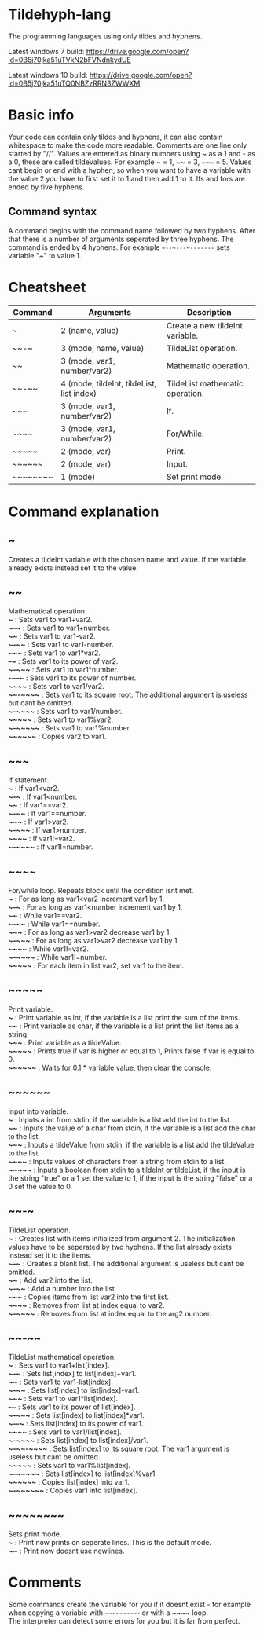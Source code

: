 # Tildehyph-lang
The programming languages using only tildes and hyphens.


Latest windows 7 build: https://drive.google.com/open?id=0B5j70jka51uTVkN2bFVNdnkydUE

Latest windows 10 build: https://drive.google.com/open?id=0B5j70jka51uTQ0NBZzRRN3ZWWXM

# Basic info
Your code can contain only tildes and hyphens, it can also contain whitespace to make the code more readable. Comments are one line only started by "//".
Values are entered as binary numbers using ~ as a 1 and - as a 0, these are called tildeValues. For example ~ = 1, ~~ = 3, ~-~ = 5. Values cant begin or end with a hyphen, 
so when you want to have a variable with the value 2 you have to first set it to 1 and then add 1 to it. Ifs and fors are ended by five hyphens.
## Command syntax
A command begins with the command name followed by two hyphens. After that there is a number of arguments seperated by three hyphens.
The command is ended by 4 hyphens. For example `~--~---~-------` sets variable "~" to value 1.

# Cheatsheet
| Command  | Arguments | Description  |
|---|---|---|
| ~ | 2 (name, value) | Create a new tildeInt variable. |
| ~~-~ | 3 (mode, name, value) | TildeList operation. |
| ~~ | 3 (mode, var1, number/var2) | Mathematic operation. |
| \~~-\~~ | 4 (mode, tildeInt, tildeList, list index) | TildeList mathematic operation. |
| ~~~ | 3 (mode, var1, number/var2) | If. |
| ~~~~ | 3 (mode, var1, number/var2) | For/While. |
| ~~~~~ | 2 (mode, var) | Print. |
| ~~~~~~ | 2 (mode, var) | Input. |
| ~~~~~~~~ | 1 (mode) | Set print mode. |

# Command explanation
## ~
Creates a tildeInt variable with the chosen name and value. If the variable already exists instead set it to the value.
## ~~
Mathematical operation.  
**~** : Sets var1 to var1+var2.  
**~-~** : Sets var1 to var1+number.  
**~~** : Sets var1 to var1-var2.  
**~-~~** : Sets var1 to var1-number.  
**~~~** : Sets var1 to var1\*var2.  
**~~-~~~** : Sets var1 to its power of var2.  
**~-~~~** : Sets var1 to var1\*number.  
**~-~~-~~~** : Sets var1 to its power of number.  
**~~~~** : Sets var1 to var1/var2.  
**~~-~~~~** : Sets var1 to its square root. The additional argument is useless but cant be omitted.  
**~-~~~~** : Sets var1 to var1/number.  
**~~~~~** : Sets var1 to var1%var2.  
**~-~~~~~** : Sets var1 to var1%number.  
**~~~~~~** : Copies var2 to var1.  
## ~~~
If statement.  
**~** : If var1\<var2.  
**~-~** : If var1\<number.  
**~~** : If var1==var2.  
**~-~~** : If var1==number.  
**~~~** : If var1>var2.  
**~-~~~** : If var1>number.  
**~~~~** : If var1!=var2.  
**~-~~~~** : If var1!=number.  
## ~~~~
For/while loop. Repeats block until the condition isnt met.  
**~** : For as long as var1\<var2 increment var1 by 1.  
**~-~** : For as long as var1\<number increment var1 by 1.  
**~~** : While var1==var2.  
**~-~~** : While var1==number.  
**~~~** : For as long as var1>var2 decrease var1 by 1.  
**~-~~~** : For as long as var1>var2 decrease var1 by 1.  
**~~~~** : While var1!=var2.  
**~-~~~~** : While var1!=number.  
**~~~~~** : For each item in list var2, set var1 to the item.  
## ~~~~~
Print variable.  
**~** : Print variable as int, if the variable is a list print the sum of the items.  
**~~** : Print variable as char, if the variable is a list print the list items as a string.  
**~~~** : Print variable as a tildeValue.  
**~~~~~** : Prints true if var is higher or equal to 1, Prints false if var is equal to 0.  
**~~~~~~** : Waits for 0.1 * variable value, then clear the console.  
## ~~~~~~
Input into variable.  
**~** : Inputs a int from stdin, if the variable is a list add the int to the list.  
**~~** : Inputs the value of a char from stdin, if the variable is a list add the char to the list.  
**~~~** : Inputs a tildeValue from stdin, if the variable is a list add the tildeValue to the list.  
**~~~~** : Inputs values of characters from a string from stdin to a list.  
**~~~~~** : Inputs a boolean from stdin to a tildeInt or tildeList, if the input is the string "true" or a 1 set the value to 1, if the input is the string "false" or a 0 set the value to 0.  
## ~~-~
TildeList operation.  
**~** : Creates list with items initialized from argument 2. The initialization values have to be seperated by two hyphens. If the list already exists instead set it to the items.  
**~-~** : Creates a blank list. The additional argument is useless but cant be omitted.  
**~~** : Add var2 into the list.  
**~-~~** : Add a number into the list.  
**~~~** : Copies items from list var2 into the first list.  
**~~~~** : Removes from list at index equal to var2.  
**~-~~~~** : Removes from list at index equal to the arg2 number.  
## \~~-\~~
TildeList mathematical operation.  
**~** : Sets var1 to var1+list[index].  
**~-~** : Sets list[index] to list[index]+var1.  
**~~** : Sets var1 to var1-list[index].  
**~-~~** : Sets list[index] to list[index]-var1.  
**~~~** : Sets var1 to var1\*list[index].  
**~~-~~~** : Sets var1 to its power of list[index].  
**~-~~~** : Sets list[index] to list[index]\*var1.  
**~-~~-~~~** : Sets list[index] to its power of var1.  
**~~~~** : Sets var1 to var1/list[index].  
**~-~~~~** : Sets list[index] to list[index]/var1.  
**~-~~-~~~~** : Sets list[index] to its square root. The var1 argument is useless but cant be omitted.  
**~~~~~** : Sets var1 to var1%list[index].  
**~-~~~~~** : Sets list[index] to list[index]%var1.  
**~~~~~~** : Copies list[index] into var1.  
**~-~~~~~~** : Copies var1 into list[index]. 
## ~~~~~~~~
Sets print mode.  
**~** : Print now prints on seperate lines. This is the default mode.  
**~~** : Print now doesnt use newlines.  

# Comments
Some commands create the variable for you if it doesnt exist - for example when copying a variable with `~~--~~~~~~` or with a ~~~~ loop.  
The interpreter can detect some errors for you but it is far from perfect.  